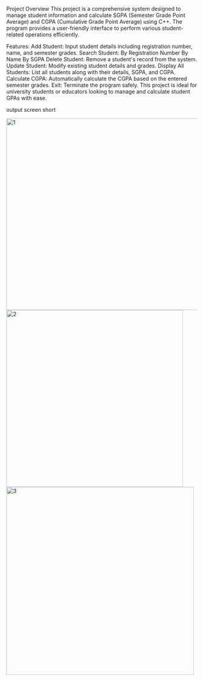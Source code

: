 

Project Overview
This project is a comprehensive system designed to manage student information and calculate SGPA (Semester Grade Point Average) and 
CGPA (Cumulative Grade Point Average) using C++. The program provides a user-friendly interface to perform various student-related operations efficiently.

Features:
Add Student: Input student details including registration number, name, and semester grades.
Search Student:
By Registration Number
By Name
By SGPA
Delete Student: Remove a student's record from the system.
Update Student: Modify existing student details and grades.
Display All Students: List all students along with their details, SGPA, and CGPA.
Calculate CGPA: Automatically calculate the CGPA based on the entered semester grades.
Exit: Terminate the program safely.
This project is ideal for university students or educators looking to manage and calculate student GPAs with ease.

output screen short 

<img width="505" alt="1" src="https://github.com/user-attachments/assets/0f7d3d95-424c-4ffe-a904-b75578fc7666">

<img width="466" alt="2" src="https://github.com/user-attachments/assets/6a9e2872-f740-40cf-a62d-613d9bb90e8e">

<img width="495" alt="3" src="https://github.com/user-attachments/assets/ecc4d7ad-eebe-4c45-8f0e-e8320caa0b7e">


